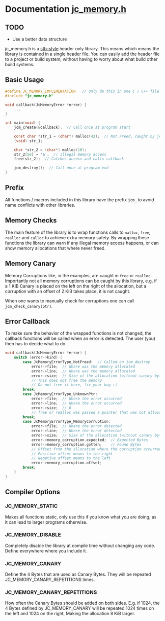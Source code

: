 # Documentation [jc_memory.h](../jc_memory.h)


## TODO
- Use a better data structure

jc_memory.h is a
[stb-style](https://github.com/nothings/stb/blob/master/docs/stb_howto.txt)
header only library.
This means which means the library is contained in a single header file.
You can easily add the header file to a project or build system,
without having to worry about what build other build systems.

## Basic Usage
```C
#define JC_MEMORY_IMPLEMENTATION   // Only do this in one C / C++ file
#include "jc_memory.h"

void callback(JcMemoryError *error) {
    ...
}

int main(void) {
    jcm_create(&callback);  // Call once at program start

    const char *str_1 = (char*) malloc(42);  // Not Freed, caught by jcm_destroy()
    (void) str_1;

    char *str_2 = (char*) malloc(10);
    str_2[50] = 'a';  // Illegal memory access
    free(str_2);  // Catches access and calls callback

    jcm_destroy();  // Call once at program end
}
```

## Prefix
All functions / macros included in this library have the prefix `jcm_`
to avoid name conflicts with other libraries.

## Memory Checks
The main feature of the library is to wrap functions calls to
`malloc`, `free`, `realloc` and `calloc` to achieve extra memory safety.
By wrapping these functions the library can warn if any illegal
memory access happens, or can show memory allocations that where never freed.

## Memory Canary
Memory Corruptions like, in the examples, are caught in `free` or `realloc`.
Importantly not all memory corruptions can be caught by this library,
e.g. if a 1 KiB Canary is placed on the left on the right of the allocation,
but a corruption with an offset of 2 KiB takes place, it is not caught.

When one wants to manually check for corruptions one can call
`jcm_check_canary(ptr)`.

## Error Callback
To make sure the behavior of the wrapped functions is not changed,
the callback functions will be called when an error is detected.
The user (you) then has to decide what to do

```C
void callback(JcMemoryError *error) {
    switch (error->kind) {
        case JcMemoryErrorType_NotFreed:  // Called on jcm_destroy
            error->file;  // Where was the memory allocated
            error->line;  // Where was the memory allocated
            error->size;  // Size of the allocation (without canary bytes)
            // This does not free the memory
            // Do not free it here, fix your bug :)
        break;
        case JcMemoryErrorType_UnknownPtr:
            error->file;  // Where the error occurred
            error->line;  // Where the error occurred
            error->size;  // 0
            // free or realloc was passed a pointer that was not allocated by this library
        break;
        case JcMemoryErrorType_MemoryCorruption:
            error->file;  // Where the error detected
            error->line;  // Where the error detected
            error->size;  // Size of the allocation (without canary bytes)
            error->memory_corruption.expected;  // Expected Bytes
            error->memory_corruption.gotten;    // Found Bytes
            // Offset from the allocation where the corruption occurred
            // Positive offset means to the right
            // Negative offset means to the left
            error->memory_corruption.offset;
        break;
    }
}
```


## Compiler Options
### JC_MEMORY_STATIC
Makes all functions static, only use this if you know what you are doing, as it can lead to larger programs otherwise.

### JC_MEMORY_DISABLE
Completely disable the library at compile time without changing any code. 
Define everywhere where you include it.


### JC_MEMORY_CANARY
Define the 4 Bytes that are used as Canary Bytes.
They will be repeated JC_MEMORY_CANARY_REPETITIONS times.

### JC_MEMORY_CANARY_REPETITIONS
How often the Canary Bytes should be added on both sides.
E.g. if 1024, the 4 Bytes defined by JC_MEMORY_CANARY will be repeated
1024 times on the left and 1024 on the right,
Making the allocation 8 KiB larger.

